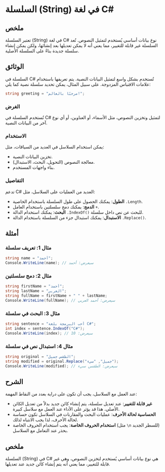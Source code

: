 <!--
Meta Description: # السلسلة (String) في لغة C# ## ملخص تعتبر السلسلة (String) في لغة C# نوع بيانات أساسي يُستخدم لتمثيل النصوص. تُعد السلسلة غير قابلة للتغيير، مما يعني...
Meta Keywords: string, السلسلة, سلسلة, على, csharp
-->

# السلسلة (String) في لغة C#

## ملخص
تعتبر السلسلة (String) في لغة C# نوع بيانات أساسي يُستخدم لتمثيل النصوص. تُعد السلسلة غير قابلة للتغيير، مما يعني أنه لا يمكن تعديلها بعد إنشائها، ولكن يمكن إنشاء سلسلة جديدة بناءً على السلسلة الأصلية.

## الوثائق
السلسلة في C# تُستخدم بشكل واسع لتمثيل البيانات النصية. يتم تعريفها باستخدام علامات الاقتباس المزدوجة. على سبيل المثال، يمكن تحديد سلسلة نصية كما يلي:

```csharp
string greeting = "مرحبًا بالعالم!";
```

### الغرض
تُستخدم السلسلة في C# لتمثيل وتخزين النصوص، مثل الأسماء، أو العناوين، أو أي نوع آخر من البيانات النصية.

### الاستخدام
يمكن استخدام السلاسل في العديد من السياقات، مثل:
- تخزين البيانات النصية.
- معالجة النصوص (التحويل، البحث، الاستبدال).
- بناء واجهات المستخدم.

### التفاصيل
تدعم C# العديد من العمليات على السلاسل، مثل:
- **الطول**: يمكنك الحصول على طول السلسلة باستخدام الخاصية `.Length`.
- **الدمج**: يمكنك دمج سلسلتين باستخدام العامل `+`.
- **البحث**: يمكنك استخدام الدالة `.IndexOf()` للبحث عن نص داخل سلسلة.
- **الاستبدال**: يمكنك استبدال جزء من السلسلة باستخدام الدالة `.Replace()`.

## أمثلة
### مثال 1: تعريف سلسلة
```csharp
string name = "أحمد";
Console.WriteLine(name); // سيعرض: أحمد
```

### مثال 2: دمج سلسلتين
```csharp
string firstName = "أحمد";
string lastName = "العربي";
string fullName = firstName + " " + lastName;
Console.WriteLine(fullName); // سيعرض: أحمد العربي
```

### مثال 3: البحث في سلسلة
```csharp
string sentence = "أحب البرمجة بلغة C#";
int index = sentence.IndexOf("C#");
Console.WriteLine(index); // سيعرض: 10
```

### مثال 4: استبدال نص في سلسلة
```csharp
string original = "الطقس جميل";
string modified = original.Replace("جميل", "سيء");
Console.WriteLine(modified); // سيعرض: الطقس سيء
```

## الشرح
عند العمل مع السلاسل، يجب أن تكون على دراية بعدد من النقاط المهمة:
- **غير قابلة للتغيير**: عند تعديل سلسلة، يتم إنشاء كائن جديد بدلاً من تعديل الكائن الأصلي. هذا قد يؤثر على الأداء عند العمل مع سلاسل كبيرة.
- **الحساسية لحالة الأحرف**: عمليات البحث والمقارنات في السلاسل تكون حساسة لحالة الأحرف، لذا يجب الانتباه لذلك.
- **استخدام الحروف الخاصة**: يجب استخدام الحروف الخاصة (مثل `\n` للسطر الجديد) بحذر عند التعامل مع السلاسل.

## ملخص
السلسلة (String) في C# هي نوع بيانات أساسي يُستخدم لتخزين النصوص، وهي غير قابلة للتغيير، مما يعني أنه يتم إنشاء كائن جديد عند تعديلها.